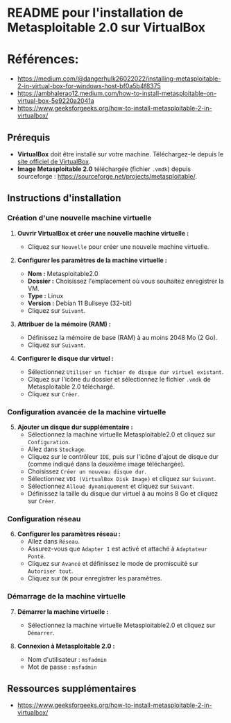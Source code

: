# README pour l'installation de Metasploitable 2.0 sur VirtualBox

# Références: 

- https://medium.com/@dangerhulk26022022/installing-metasploitable-2-in-virtual-box-for-windows-host-bf0a5b4f8375
- https://ambhalerao12.medium.com/how-to-install-metasploitable-on-virtual-box-5e9220a2041a
- https://www.geeksforgeeks.org/how-to-install-metasploitable-2-in-virtualbox/
  
## Prérequis
- **VirtualBox** doit être installé sur votre machine. Téléchargez-le depuis le [site officiel de VirtualBox](https://www.virtualbox.org/).
- **Image Metasploitable 2.0** téléchargée (fichier `.vmdk`) depuis sourceforge : https://sourceforge.net/projects/metasploitable/.

## Instructions d'installation

### Création d'une nouvelle machine virtuelle

1. **Ouvrir VirtualBox et créer une nouvelle machine virtuelle :**
   - Cliquez sur `Nouvelle` pour créer une nouvelle machine virtuelle.

2. **Configurer les paramètres de la machine virtuelle :**
   - **Nom :** Metasploitable2.0
   - **Dossier :** Choisissez l'emplacement où vous souhaitez enregistrer la VM.
   - **Type :** Linux
   - **Version :** Debian 11 Bullseye (32-bit)
   - Cliquez sur `Suivant`.

3. **Attribuer de la mémoire (RAM) :**
   - Définissez la mémoire de base (RAM) à au moins 2048 Mo (2 Go).
   - Cliquez sur `Suivant`.

4. **Configurer le disque dur virtuel :**
   - Sélectionnez `Utiliser un fichier de disque dur virtuel existant`.
   - Cliquez sur l'icône du dossier et sélectionnez le fichier `.vmdk` de Metasploitable 2.0 téléchargé.
   - Cliquez sur `Créer`.

### Configuration avancée de la machine virtuelle

5. **Ajouter un disque dur supplémentaire :**
   - Sélectionnez la machine virtuelle Metasploitable2.0 et cliquez sur `Configuration`.
   - Allez dans `Stockage`.
   - Cliquez sur le contrôleur `IDE`, puis sur l'icône d'ajout de disque dur (comme indiqué dans la deuxième image téléchargée).
   - Choisissez `Créer un nouveau disque dur`.
   - Sélectionnez `VDI (VirtualBox Disk Image)` et cliquez sur `Suivant`.
   - Sélectionnez `Alloué dynamiquement` et cliquez sur `Suivant`.
   - Définissez la taille du disque dur virtuel à au moins 8 Go et cliquez sur `Créer`.

### Configuration réseau

6. **Configurer les paramètres réseau :**
   - Allez dans `Réseau`.
   - Assurez-vous que `Adapter 1` est activé et attaché à `Adaptateur Ponté`.
   - Cliquez sur `Avancé` et définissez le mode de promiscuité sur `Autoriser tout`.
   - Cliquez sur `OK` pour enregistrer les paramètres.

### Démarrage de la machine virtuelle

7. **Démarrer la machine virtuelle :**
   - Sélectionnez la machine virtuelle Metasploitable2.0 et cliquez sur `Démarrer`.

8. **Connexion à Metasploitable 2.0 :**
   - Nom d'utilisateur : `msfadmin`
   - Mot de passe : `msfadmin`

## Ressources supplémentaires
- https://www.geeksforgeeks.org/how-to-install-metasploitable-2-in-virtualbox/
